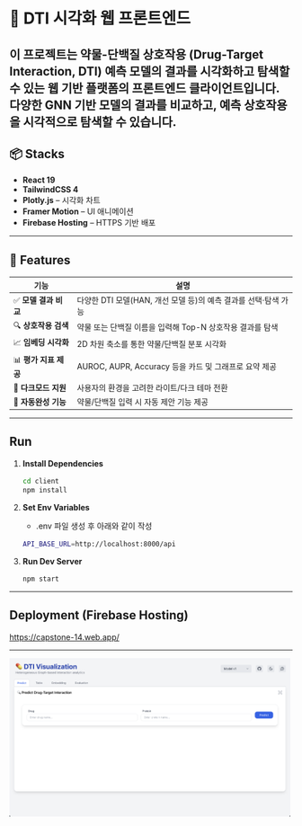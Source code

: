 # 🧪 DTI 시각화 웹 프론트엔드

이 프로젝트는 약물-단백질 상호작용 (Drug-Target Interaction, DTI) 예측 모델의 결과를 시각화하고 탐색할 수 있는 웹 기반 플랫폼의 프론트엔드 클라이언트입니다.  
다양한 GNN 기반 모델의 결과를 비교하고, 예측 상호작용을 시각적으로 탐색할 수 있습니다.
---
## 📦 Stacks

- **React 19**
- **TailwindCSS 4**
- **Plotly.js** – 시각화 차트
- **Framer Motion** – UI 애니메이션
- **Firebase Hosting** – HTTPS 기반 배포

---

## 🎯 Features

| 기능 | 설명 |
|------|------|
| ✅ **모델 결과 비교** | 다양한 DTI 모델(HAN, 개선 모델 등)의 예측 결과를 선택·탐색 가능 |
| 🔍 **상호작용 검색** | 약물 또는 단백질 이름을 입력해 Top-N 상호작용 결과를 탐색 |
| 📈 **임베딩 시각화** | 2D 차원 축소를 통한 약물/단백질 분포 시각화 |
| 📊 **평가 지표 제공** | AUROC, AUPR, Accuracy 등을 카드 및 그래프로 요약 제공 |
| 🌙 **다크모드 지원** | 사용자의 환경을 고려한 라이트/다크 테마 전환 |
| 🔄 **자동완성 기능** | 약물/단백질 입력 시 자동 제안 기능 제공 |

---

## Run
1. **Install Dependencies**
   ```bash
   cd client
   npm install
   ```
2. **Set Env Variables**
   - .env 파일 생성 후 아래와 같이 작성
   ```bash 
   API_BASE_URL=http://localhost:8000/api
   ```

3. **Run Dev Server**
   ```bash 
   npm start
   ```
---
## Deployment (Firebase Hosting)
https://capstone-14.web.app/

---

<img src="../client/public/capstone.png" alt="Screenshot" width="500"/>